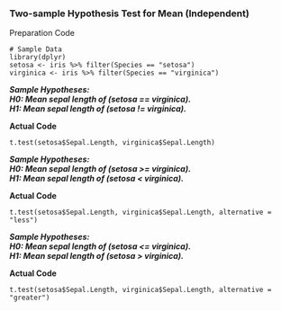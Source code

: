 ### Two-sample Hypothesis Test for Mean (Independent)
Preparation Code
```
# Sample Data
library(dplyr)
setosa <- iris %>% filter(Species == "setosa")
virginica <- iris %>% filter(Species == "virginica")
```
**_Sample Hypotheses:</br>
H0: Mean sepal length of (setosa == virginica).</br>
H1: Mean sepal length of (setosa != virginica)._**</br>

**Actual Code**
```
t.test(setosa$Sepal.Length, virginica$Sepal.Length)
```
**_Sample Hypotheses:</br>
H0: Mean sepal length of (setosa >= virginica).</br>
H1: Mean sepal length of (setosa < virginica)._**</br>

**Actual Code**
```
t.test(setosa$Sepal.Length, virginica$Sepal.Length, alternative = "less")
```
**_Sample Hypotheses:</br>
H0: Mean sepal length of (setosa <= virginica).</br>
H1: Mean sepal length of (setosa > virginica)._**</br>

**Actual Code**
```
t.test(setosa$Sepal.Length, virginica$Sepal.Length, alternative = "greater")
```
